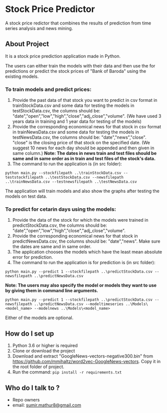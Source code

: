 # Stock Price Predictor
A stock price redictor that combines the results of prediction from time series analysis and news mining.

## About Project ##
It is a stock price prediction application made in Python.

The users can either train the models with their data and then use the for predictions or predict the stock prices of "Bank of Baroda" using the existing models.
### To train models and predict prices: ###
1. Provide the past data of that stock you want to predict in csv format in trainStockData.csv and some data for testing the models in testStockData.csv, the columns should be: "date","open","low","high","close","adj_close","volume". 
(We have used 3 years data in training and 1 year data for testing of the models)
1. Provide the corresponding economical news for that stock in csv format in trainNewsData.csv and some data for testing the models in testNewsData.csv, the columns should be: "date","news","close". "close" is the closing price of that stock on the specified date. 
(We suggest 10 news for each day should be appended and then given in same column.)
  **Note:  The dates in news train and test files should be same and in same order as in train and test files of the stock's data.**
1. The command to run the application is (in src folder): 
```
python main.py --stockfilepath ..\trainStockData.csv --teststockfilepath ..\testStockData.csv --newsfilepath ..\trainNewsData.csv --testnewsfilepath ..\testNewsData.csv
```
The application will train models and also show the graphs after testing the models on test data.

### To predict for cetarin days using the models: ###
1. Provide the data of the stock for which the models were trained in predictStockData.csv, the columns should be: "date","open","low","high","close","adj_close","volume".
1. Provide the corresponding economical news for that stock in predictNewsData.csv, the columns should be: "date","news". Make sure the dates are same and in same order.
1. The application chooses the models which have the least mean absolute error for prediction. 
1. The command to run the application is for prediction is (in src folder):
```
python main.py --predict 1 --stockfilepath ..\predictStockData.csv --newsfilepath ..\predictNewsData.csv
```
**Note: The users may also specify the model or models they want to use by giving them in command line arguments.**
```
python main.py --predict 1 --stockfilepath ..\predictStockData.csv --newsfilepath ..\predictNewsData.csv --modeltimeseries ..\Models\<model_name> --modelnews ..\Models\<model_name>
```
Either of the models are optional.

## How do I set up ##
1. Python 3.6 or higher is required
1. Clone or download the project 
1. Download and extract "GoogleNews-vectors-negative300.bin" from https://github.com/mmihaltz/word2vec-GoogleNews-vectors. Copy it in the root folder of project.
1. Run the command: 
``` pip install -r requirements.txt ```

## Who do I talk to ? ##
* Repo owners
* email: sumir.mathur8@gmail.com

